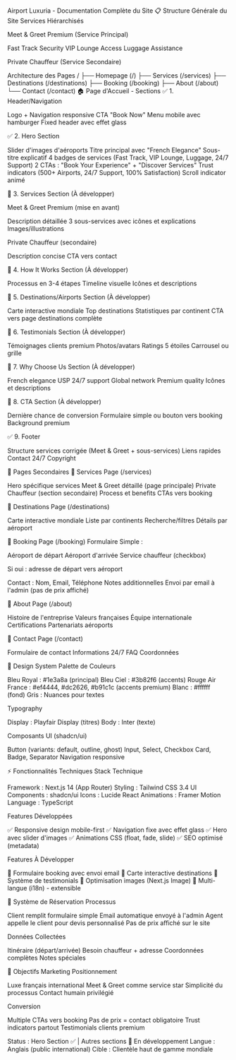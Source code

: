Airport Luxuria - Documentation Complète du Site
📋 Structure Générale du Site
Services Hiérarchisés

Meet & Greet Premium (Service Principal)

Fast Track Security
VIP Lounge Access
Luggage Assistance

Private Chauffeur (Service Secondaire)

Architecture des Pages
/
├── Homepage (/)
├── Services (/services)
├── Destinations (/destinations)
├── Booking (/booking)
├── About (/about)
└── Contact (/contact)
🏠 Page d'Accueil - Sections
✅ 1. Header/Navigation

Logo + Navigation responsive
CTA "Book Now"
Menu mobile avec hamburger
Fixed header avec effet glass

✅ 2. Hero Section

Slider d'images d'aéroports
Titre principal avec "French Elegance"
Sous-titre explicatif
4 badges de services (Fast Track, VIP Lounge, Luggage, 24/7 Support)
2 CTAs : "Book Your Experience" + "Discover Services"
Trust indicators (500+ Airports, 24/7 Support, 100% Satisfaction)
Scroll indicator animé

🔄 3. Services Section (À développer)

Meet & Greet Premium (mise en avant)

Description détaillée
3 sous-services avec icônes et explications
Images/illustrations

Private Chauffeur (secondaire)

Description concise
CTA vers contact

🔄 4. How It Works Section (À développer)

Processus en 3-4 étapes
Timeline visuelle
Icônes et descriptions

🔄 5. Destinations/Airports Section (À développer)

Carte interactive mondiale
Top destinations
Statistiques par continent
CTA vers page destinations complète

🔄 6. Testimonials Section (À développer)

Témoignages clients premium
Photos/avatars
Ratings 5 étoiles
Carrousel ou grille

🔄 7. Why Choose Us Section (À développer)

French elegance USP
24/7 support
Global network
Premium quality
Icônes et descriptions

🔄 8. CTA Section (À développer)

Dernière chance de conversion
Formulaire simple ou bouton vers booking
Background premium

✅ 9. Footer

Structure services corrigée (Meet & Greet + sous-services)
Liens rapides
Contact 24/7
Copyright

📄 Pages Secondaires
🔄 Services Page (/services)

Hero spécifique services
Meet & Greet détaillé (page principale)
Private Chauffeur (section secondaire)
Process et benefits
CTAs vers booking

🔄 Destinations Page (/destinations)

Carte interactive mondiale
Liste par continents
Recherche/filtres
Détails par aéroport

🔄 Booking Page (/booking)
Formulaire Simple :

Aéroport de départ
Aéroport d'arrivée
Service chauffeur (checkbox)

Si oui : adresse de départ vers aéroport

Contact : Nom, Email, Téléphone
Notes additionnelles
Envoi par email à l'admin (pas de prix affiché)

🔄 About Page (/about)

Histoire de l'entreprise
Valeurs françaises
Équipe internationale
Certifications
Partenariats aéroports

🔄 Contact Page (/contact)

Formulaire de contact
Informations 24/7
FAQ
Coordonnées

🎨 Design System
Palette de Couleurs

Bleu Royal : #1e3a8a (principal)
Bleu Ciel : #3b82f6 (accents)
Rouge Air France : #ef4444, #dc2626, #b91c1c (accents premium)
Blanc : #ffffff (fond)
Gris : Nuances pour textes

Typography

Display : Playfair Display (titres)
Body : Inter (texte)

Composants UI (shadcn/ui)

Button (variants: default, outline, ghost)
Input, Select, Checkbox
Card, Badge, Separator
Navigation responsive

⚡ Fonctionnalités Techniques
Stack Technique

Framework : Next.js 14 (App Router)
Styling : Tailwind CSS 3.4
UI Components : shadcn/ui
Icons : Lucide React
Animations : Framer Motion
Language : TypeScript

Features Développées

✅ Responsive design mobile-first
✅ Navigation fixe avec effet glass
✅ Hero avec slider d'images
✅ Animations CSS (float, fade, slide)
✅ SEO optimisé (metadata)

Features À Développer

🔄 Formulaire booking avec envoi email
🔄 Carte interactive destinations
🔄 Système de testimonials
🔄 Optimisation images (Next.js Image)
🔄 Multi-langue (i18n) - extensible

📧 Système de Réservation
Processus

Client remplit formulaire simple
Email automatique envoyé à l'admin
Agent appelle le client pour devis personnalisé
Pas de prix affiché sur le site

Données Collectées

Itinéraire (départ/arrivée)
Besoin chauffeur + adresse
Coordonnées complètes
Notes spéciales

🎯 Objectifs Marketing
Positionnement

Luxe français international
Meet & Greet comme service star
Simplicité du processus
Contact humain privilégié

Conversion

Multiple CTAs vers booking
Pas de prix = contact obligatoire
Trust indicators partout
Testimonials clients premium

Status : Hero Section ✅ | Autres sections 🔄 En développement
Langue : Anglais (public international)
Cible : Clientèle haut de gamme mondiale
